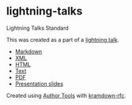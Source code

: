 # lightning-talks
Lightning Talks Standard

This was created as a part of a [lightning talk](https://fq.nz/blog/2024/11/30/pycon-au-2024-lightning-talk).

* [Markdown](draft-rathnayake-lightning-talks-00.md)
* [XML](draft-rathnayake-lightning-talks-00.xml)
* [HTML](draft-rathnayake-lightning-talks-00.html)
* [Text](draft-rathnayake-lightning-talks-00.txt)
* [PDF](draft-rathnayake-lightning-talks-00.pdf)
* [Presentation slides](presentation.pdf)

Created using [Author Tools](https://author-tools.ietf.org/) with [kramdown-rfc](https://github.com/cabo/kramdown-rfc).
